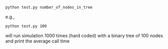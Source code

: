 ```python test.py number_of_nodes_in_tree```

e.g.,

```python test.py 100```

will run simulation 1000 times (hard coded) with a binary tree of 100 nodes and print the average call time

